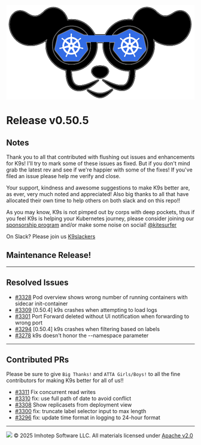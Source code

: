 <img src="https://raw.githubusercontent.com/derailed/k9s/master/assets/k9s.png" align="center" width="800" height="auto"/>

# Release v0.50.5

## Notes

Thank you to all that contributed with flushing out issues and enhancements for K9s!
I'll try to mark some of these issues as fixed. But if you don't mind grab the latest rev
and see if we're happier with some of the fixes!
If you've filed an issue please help me verify and close.

Your support, kindness and awesome suggestions to make K9s better are, as ever, very much noted and appreciated!
Also big thanks to all that have allocated their own time to help others on both slack and on this repo!!

As you may know, K9s is not pimped out by corps with deep pockets, thus if you feel K9s is helping your Kubernetes journey,
please consider joining our [sponsorship program](https://github.com/sponsors/derailed) and/or make some noise on social! [@kitesurfer](https://twitter.com/kitesurfer)

On Slack? Please join us [K9slackers](https://join.slack.com/t/k9sers/shared_invite/zt-3360a389v-ElLHrb0Dp1kAXqYUItSAFA)

## Maintenance Release!

---

## Resolved Issues

* [#3328](https://github.com/derailed/k9s/issues/3328) Pod overview shows wrong number of running containers with sidecar init-container
* [#3309](https://github.com/derailed/k9s/issues/3309) [0.50.4] k9s crashes when attempting to load logs
* [#3301](https://github.com/derailed/k9s/issues/3301) Port Forward deleted without UI notification when forwarding to wrong port
* [#3294](https://github.com/derailed/k9s/issues/3294) [0.50.4] k9s crashes when filtering based on labels
* [#3278](https://github.com/derailed/k9s/issues/3278) k9s doesn't honor the --namespace parameter

---

## Contributed PRs

Please be sure to give `Big Thanks!` and `ATTA Girls/Boys!` to all the fine contributors for making K9s better for all of us!!

* [#3311](https://github.com/derailed/k9s/pull/3311) Fix concurrent read writes
* [#3310](https://github.com/derailed/k9s/pull/3310) fix: use full path of date to avoid conflict
* [#3308](https://github.com/derailed/k9s/pull/3308) Show replicasets from deployment view
* [#3300](https://github.com/derailed/k9s/pull/3300) fix: truncate label selector input to max length
* [#3296](https://github.com/derailed/k9s/pull/3296) fix: update time format in logging to 24-hour format

---
<img src="https://raw.githubusercontent.com/derailed/k9s/master/assets/imhotep_logo.png" width="32" height="auto"/> © 2025 Imhotep Software LLC. All materials licensed under [Apache v2.0](http://www.apache.org/licenses/LICENSE-2.0)